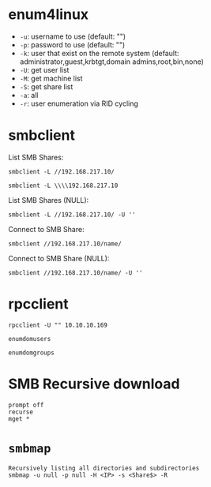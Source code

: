 
# enum4linux
- `-u`: username to use (default: "")
- `-p`: password to use (default: "")
- `-k`: user that exist on the remote system (default: administrator,guest,krbtgt,domain admins,root,bin,none)
- `-U`: get user list
- `-M`: get machine list
- `-S`: get share list
- `-a`: all
- `-r`: user enumeration via RID cycling

# smbclient
List SMB Shares:
```
smbclient -L //192.168.217.10/
```
```
smbclient -L \\\\192.168.217.10
```

List SMB Shares (NULL):
```
smbclient -L //192.168.217.10/ -U ''
```

Connect to SMB Share:
```
smbclient //192.168.217.10/name/
```

Connect to SMB Share (NULL):
```
smbclient //192.168.217.10/name/ -U ''
```

# rpcclient
```
rpcclient -U "" 10.10.10.169
```
```
enumdomusers
```
```
enumdomgroups
```

# SMB Recursive download
```
prompt off
recurse
mget *
```

# `smbmap`
```
Recursively listing all directories and subdirectories
smbmap -u null -p null -H <IP> -s <Share$> -R
```

